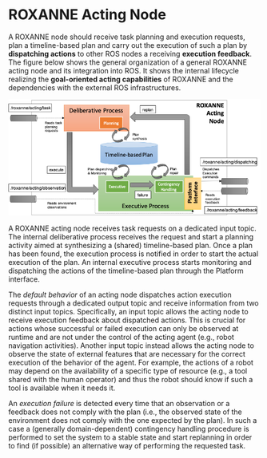 # ROXANNE Acting Node

A ROXANNE node should receive task planning and execution requests, plan a timeline-based plan and carry out the execution of such a plan by **dispatching actions** to other ROS nodes a receiving **execution feedback**. The figure below shows the general organization of a general ROXANNE acting node and its integration into ROS. It shows the internal lifecycle realizing the **goal-oriented acting capabilities** of ROXANNE and the dependencies with the external ROS infrastructures.

![Acting Node Overview](roxanne-acting.png)

A ROXANNE acting node receives task requests on a dedicated input topic.  The internal deliberative process receives the request and start a planning activity aimed at synthesizing a (shared) timeline-based plan. Once a plan has been found, the execution process is notified in order to start the actual execution of the plan. An internal executive process starts monitoring and dispatching the actions of the timeline-based plan through the Platform interface.

The _default behavior_ of an acting node dispatches action execution requests through a dedicated output topic  and receive information from two distinct input topics. Specifically, an input topic  allows the acting node to receive execution feedback about dispatched actions. This is crucial for actions whose successful or failed execution can only be observed at runtime and are not under the control of the acting agent (e.g., robot navigation activities). Another input topic  instead allows the acting node to observe the state of external features that are necessary for the correct execution of the behavior of the agent. For example, the actions of a robot may depend on the availability of a specific type of resource (e.g., a tool shared with the human operator) and thus the robot should know if such a tool is available when it needs it. 

An _execution failure_ is detected every time that an observation or a feedback does not comply with the plan (i.e., the observed state of the environment does not comply with the one expected by the plan). In such a case a (generally domain-dependent) contingency handling procedure is performed to set the system to a stable state and start replanning in order to find (if possible) an alternative way of performing the requested task.


